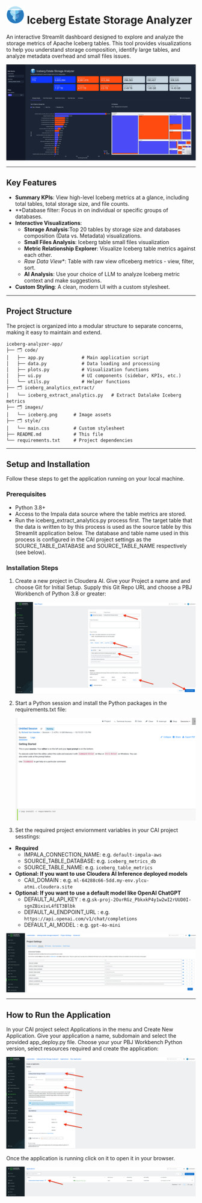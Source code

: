 # ![](/images/iceberg_small.png) Iceberg Estate Storage Analyzer

An interactive Streamlit dashboard designed to explore and analyze the storage metrics of Apache Iceberg tables. This tool provides visualizations to help you understand storage composition, identify large tables, and analyze metadata overhead and small files issues.

![alt text](/images/readme_imageapp.png)


---

## Key Features

-   **Summary KPIs**: View high-level Iceberg metrics at a glance, including total tables, total storage size, and file counts.
-   **Database filter: Focus in on individual or specific groups of databases.
-   **Interactive Visualizations**:
    -   **Storage Analysis**:Top 20 tables by storage size and databases composition (Data vs. Metadata) visualizations.
    -   **Small Files Analysis**: Iceberg table small files visualization
    -   **Metric Relationship Explorer**: Visualize Iceberg table metrics against each other.
    -   *Raw Data View**: Table with raw view ofIceberg metrics - view, filter, sort.
    -   **AI Analysis**: Use your choice of LLM to analyze Iceberg metric context and make suggestions.
-   **Custom Styling**: A clean, modern UI with a custom stylesheet.

---

## Project Structure

The project is organized into a modular structure to separate concerns, making it easy to maintain and extend.

```
iceberg-analyzer-app/
├── 🗂️ code/
│   ├── app.py              # Main application script
│   ├── data.py             # Data loading and processing
│   ├── plots.py            # Visualization functions
│   ├── ui.py               # UI components (sidebar, KPIs, etc.)
│   └── utils.py            # Helper functions
├── 🗂️ iceberg_analytics_extract/
│   └── iceberg_extract_analytics.py   # Extract Datalake Iceberg metrics
├── 🗂️ images/
│   └── iceberg.png      # Image assets
├── 🗂️ style/
│   └── main.css         # Custom stylesheet
├── README.md            # This file
└── requirements.txt     # Project dependencies
```

---

## Setup and Installation

Follow these steps to get the application running on your local machine.

### Prerequisites

-   Python 3.8+
-   Access to the Impala data source where the table metrics are stored.
-   Run the iceberg_extract_analytics.py process first. The target table that the data is written to by this process is used as the source table by this Streamlit application below. 
    The database and table name used in this process is configured in the CAI project settings as the SOURCE_TABLE_DATABASE and SOURCE_TABLE_NAME respectively (see below).

### Installation Steps

1.  Create a new project in Cloudera AI. Give your Project a name and and choose Git for Initial Setup. Supply this Git Repo URL and choose a PBJ Workbench of Python 3.8 or greater:

    ![alt text](/images/readme_image1.png)

2.  Start a Python session and install the Python packages in the requirements.txt file:

    ![alt text](/images/readme_image2.png)


3. Set the required project enviornment variables in your CAI project sesstings:

 - **Required**
    - IMPALA_CONNECTION_NAME: e.g. `default-impala-aws`
    - SOURCE_TABLE_DATABASE: e.g. `iceberg_metrics_db`
    - SOURCE_TABLE_NAME: e.g. `iceberg_table_metrics`
 - **Optional: If you want to use Cloudera AI Inference deployed models**
    - CAII_DOMAIN : e.g. `ml-64288c66-5dd.my-env.ylcu-atmi.cloudera.site`
 - **Optional: If you want to use a default model like OpenAI ChatGPT**
    - DEFAULT_AI_API_KEY : e.g.`sk-proj-2OurRGz_PbkxkP4y1w2wI2rUUD0I-sgnZBixivL4fET3Blbk`
    - DEFAULT_AI_ENDPOINT_URL : e.g. `https://api.openai.com/v1/chat/completions`
    - DEFAULT_AI_MODEL : e.g. `gpt-4o-mini`
   
   
  ![alt text](/images/readme_image3.png)



---

## How to Run the Application

In your CAI project select Applications in the menu and Create New Application. Give your application a name, subdomain and select the provided app_deploy.py file. Choose your your PBJ Workbench Python version, select resources required and create the application:

![alt text](/images/readme_image4.png)


Once the application is running click on it to open it in your browser.

![alt text](/images/readme_image5.png)

